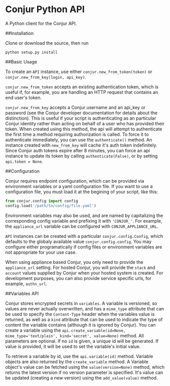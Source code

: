 Conjur Python API
=================

A Python client for the Conjur API.

##Installation

Clone or download the source, then run

```
python setup.py install
```

##Basic Usage

To create an `API` instance, use either `conjur.new_from_token(token)` or `conjur.new_from_key(login, api_key)`.

`conjur.new_from_token` accepts an existing authentication token, which is useful if, for example,
you are handling an HTTP request that contains an end user's token.

`conjur.new_from_key` accepts a Conjur username and an api_key or password (see the Conjur developer
documentation for details about the distinction).  This is useful if your script is authenticating
as an particular Conjur identity rather than acting on behalf of a user who has provided their token.
When created using this method, the api will attempt to authenticate the first time a method requiring
authorization is called.  To force it to authenticate immediately, you can use the `authenticate()` method.
An instance created with `new_from_key` will cache it's auth token indefinitely.  Since Conjur auth tokens
expire after 8 minutes, you can force an api instance to update its token by calling `authenticate(False)`,
or by setting `api.token = None`.

##Configuration

Conjur requires endpoint configuration, which can be provided via environment variables or a yaml configuration
file.  If you want to use a configuration file, you must load it at the begining of your script, like this:

```python
from conjur.config import config
config.load('/path/to/config/file.yaml')
```

Environment variables may also be used, and are named by capitalizing the corresponding config variable and
prefixing it with `'CONJUR_'`.  For example, the `appliance_url` variable can be configured with `CONJUR_APPLIANCE_URL`.

`API` instances can be created with a particular `conjur.config.Config`, which defaults to the globaly available value
`conjur.config.config`.  You may configure either programatically if config files or environment variables are not
appropriate for your use case.

When using appliance based Conjur, you only need to provide the `appliance_url` setting.  For hosted Conjur, you will
provide the `stack` and `account` values supplied by Conjur when your hosted system is created.  For development purposes,
you can also provide service specific urls, for example, `authn_url`.

##Variables API

Conjur stores encrypted secrets in `variables`.  A variable is versioned, so values are never actually overwritten, and
has a `mime_type` attribute that can be used to specify the `Content-Type` header when the variables value is returned, as
well as a `kind` attribute that can be used to indicate the type of content the variable contains (although it is ignored
by Conjur).  You can create a variable using the `api.create_variable(id=None, mime_type='text/plain', kind='secret', value=None)`
method.  All parameters are optional.  If no `id` is given, a unique id will be generated.  If value is provided, it will
be used to set the variable's initial value.

To retrieve a variable by id, use the `api.variable(id)` method.  Variable objects are also returned by the `create_variable` method.
A Variable object's value can be fetched using the `value(version=None)` method, which returns the latest version if no
version parameter is specified.  It's value can be updated (creating a new version) using the `add_value(value)` method.
